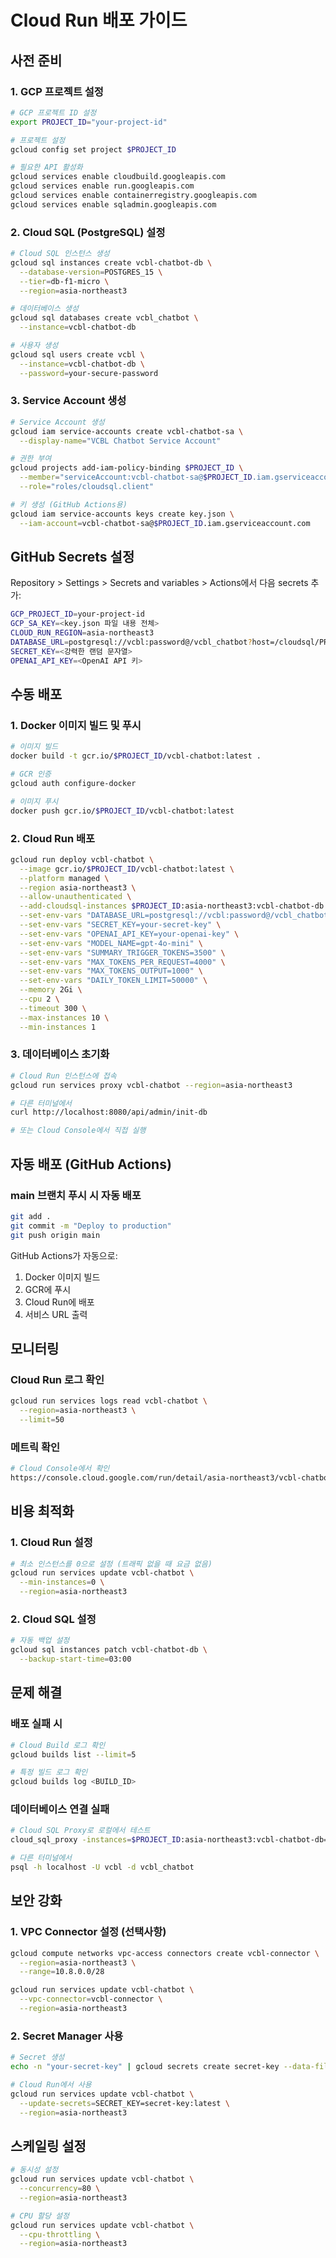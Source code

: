 # Cloud Run 배포 가이드

## 사전 준비

### 1. GCP 프로젝트 설정

```bash
# GCP 프로젝트 ID 설정
export PROJECT_ID="your-project-id"

# 프로젝트 설정
gcloud config set project $PROJECT_ID

# 필요한 API 활성화
gcloud services enable cloudbuild.googleapis.com
gcloud services enable run.googleapis.com
gcloud services enable containerregistry.googleapis.com
gcloud services enable sqladmin.googleapis.com
```

### 2. Cloud SQL (PostgreSQL) 설정

```bash
# Cloud SQL 인스턴스 생성
gcloud sql instances create vcbl-chatbot-db \
  --database-version=POSTGRES_15 \
  --tier=db-f1-micro \
  --region=asia-northeast3

# 데이터베이스 생성
gcloud sql databases create vcbl_chatbot \
  --instance=vcbl-chatbot-db

# 사용자 생성
gcloud sql users create vcbl \
  --instance=vcbl-chatbot-db \
  --password=your-secure-password
```

### 3. Service Account 생성

```bash
# Service Account 생성
gcloud iam service-accounts create vcbl-chatbot-sa \
  --display-name="VCBL Chatbot Service Account"

# 권한 부여
gcloud projects add-iam-policy-binding $PROJECT_ID \
  --member="serviceAccount:vcbl-chatbot-sa@$PROJECT_ID.iam.gserviceaccount.com" \
  --role="roles/cloudsql.client"

# 키 생성 (GitHub Actions용)
gcloud iam service-accounts keys create key.json \
  --iam-account=vcbl-chatbot-sa@$PROJECT_ID.iam.gserviceaccount.com
```

## GitHub Secrets 설정

Repository > Settings > Secrets and variables > Actions에서 다음 secrets 추가:

```bash
GCP_PROJECT_ID=your-project-id
GCP_SA_KEY=<key.json 파일 내용 전체>
CLOUD_RUN_REGION=asia-northeast3
DATABASE_URL=postgresql://vcbl:password@/vcbl_chatbot?host=/cloudsql/PROJECT_ID:REGION:vcbl-chatbot-db
SECRET_KEY=<강력한 랜덤 문자열>
OPENAI_API_KEY=<OpenAI API 키>
```

## 수동 배포

### 1. Docker 이미지 빌드 및 푸시

```bash
# 이미지 빌드
docker build -t gcr.io/$PROJECT_ID/vcbl-chatbot:latest .

# GCR 인증
gcloud auth configure-docker

# 이미지 푸시
docker push gcr.io/$PROJECT_ID/vcbl-chatbot:latest
```

### 2. Cloud Run 배포

```bash
gcloud run deploy vcbl-chatbot \
  --image gcr.io/$PROJECT_ID/vcbl-chatbot:latest \
  --platform managed \
  --region asia-northeast3 \
  --allow-unauthenticated \
  --add-cloudsql-instances $PROJECT_ID:asia-northeast3:vcbl-chatbot-db \
  --set-env-vars "DATABASE_URL=postgresql://vcbl:password@/vcbl_chatbot?host=/cloudsql/$PROJECT_ID:asia-northeast3:vcbl-chatbot-db" \
  --set-env-vars "SECRET_KEY=your-secret-key" \
  --set-env-vars "OPENAI_API_KEY=your-openai-key" \
  --set-env-vars "MODEL_NAME=gpt-4o-mini" \
  --set-env-vars "SUMMARY_TRIGGER_TOKENS=3500" \
  --set-env-vars "MAX_TOKENS_PER_REQUEST=4000" \
  --set-env-vars "MAX_TOKENS_OUTPUT=1000" \
  --set-env-vars "DAILY_TOKEN_LIMIT=50000" \
  --memory 2Gi \
  --cpu 2 \
  --timeout 300 \
  --max-instances 10 \
  --min-instances 1
```

### 3. 데이터베이스 초기화

```bash
# Cloud Run 인스턴스에 접속
gcloud run services proxy vcbl-chatbot --region=asia-northeast3

# 다른 터미널에서
curl http://localhost:8080/api/admin/init-db

# 또는 Cloud Console에서 직접 실행
```

## 자동 배포 (GitHub Actions)

### main 브랜치 푸시 시 자동 배포

```bash
git add .
git commit -m "Deploy to production"
git push origin main
```

GitHub Actions가 자동으로:
1. Docker 이미지 빌드
2. GCR에 푸시
3. Cloud Run에 배포
4. 서비스 URL 출력

## 모니터링

### Cloud Run 로그 확인

```bash
gcloud run services logs read vcbl-chatbot \
  --region=asia-northeast3 \
  --limit=50
```

### 메트릭 확인

```bash
# Cloud Console에서 확인
https://console.cloud.google.com/run/detail/asia-northeast3/vcbl-chatbot/metrics
```

## 비용 최적화

### 1. Cloud Run 설정

```bash
# 최소 인스턴스를 0으로 설정 (트래픽 없을 때 요금 없음)
gcloud run services update vcbl-chatbot \
  --min-instances=0 \
  --region=asia-northeast3
```

### 2. Cloud SQL 설정

```bash
# 자동 백업 설정
gcloud sql instances patch vcbl-chatbot-db \
  --backup-start-time=03:00
```

## 문제 해결

### 배포 실패 시

```bash
# Cloud Build 로그 확인
gcloud builds list --limit=5

# 특정 빌드 로그 확인
gcloud builds log <BUILD_ID>
```

### 데이터베이스 연결 실패

```bash
# Cloud SQL Proxy로 로컬에서 테스트
cloud_sql_proxy -instances=$PROJECT_ID:asia-northeast3:vcbl-chatbot-db=tcp:5432

# 다른 터미널에서
psql -h localhost -U vcbl -d vcbl_chatbot
```

## 보안 강화

### 1. VPC Connector 설정 (선택사항)

```bash
gcloud compute networks vpc-access connectors create vcbl-connector \
  --region=asia-northeast3 \
  --range=10.8.0.0/28

gcloud run services update vcbl-chatbot \
  --vpc-connector=vcbl-connector \
  --region=asia-northeast3
```

### 2. Secret Manager 사용

```bash
# Secret 생성
echo -n "your-secret-key" | gcloud secrets create secret-key --data-file=-

# Cloud Run에서 사용
gcloud run services update vcbl-chatbot \
  --update-secrets=SECRET_KEY=secret-key:latest \
  --region=asia-northeast3
```

## 스케일링 설정

```bash
# 동시성 설정
gcloud run services update vcbl-chatbot \
  --concurrency=80 \
  --region=asia-northeast3

# CPU 할당 설정
gcloud run services update vcbl-chatbot \
  --cpu-throttling \
  --region=asia-northeast3
```

